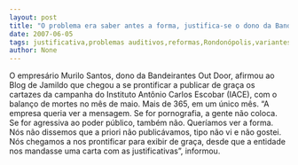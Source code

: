 ```yaml
---
layout: post
title: "O problema era saber antes a forma, justifica-se o dono da Bandeirantes Out Door"
date: 2007-06-05
tags: justificativa,problemas auditivos,reformas,Rondonópolis,variantes
author: None
---
```

O empres&aacute;rio Murilo Santos, dono da Bandeirantes Out Door, afirmou ao Blog de Jamildo que chegou a se prontificar a publicar de gra&ccedil;a os cartazes da campanha do Instituto Ant&ocirc;nio Carlos Escobar (IACE), com o balan&ccedil;o de mortes no m&ecirc;s de maio. Mais de 365, em um &uacute;nico m&ecirc;s.
&ldquo;A empresa queria ver a mensagem. Se for pornografia, a gente n&atilde;o coloca. Se for agressiva ao poder p&uacute;blico, tamb&eacute;m n&atilde;o. Quer&iacute;amos ver a forma. N&oacute;s n&atilde;o dissemos que a priori n&atilde;o public&aacute;vamos, tipo n&atilde;o vi e n&atilde;o gostei. N&oacute;s chegamos a nos prontificar para exibir de gra&ccedil;a, desde que a entidade nos mandasse uma carta com as justificativas&rdquo;, informou. 